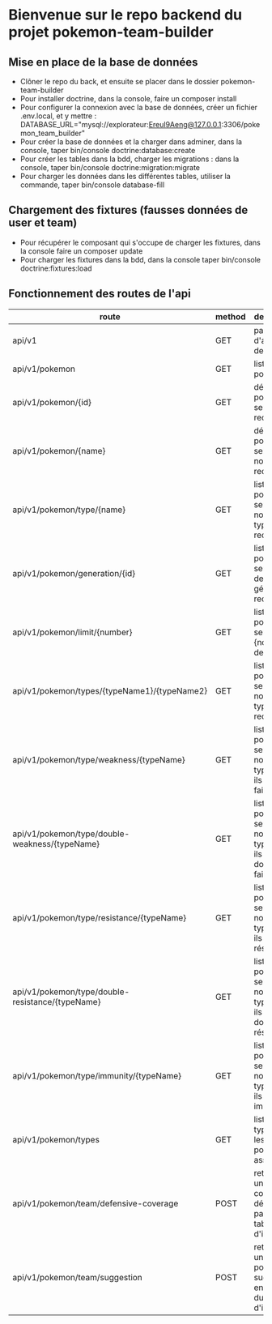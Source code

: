 # Bienvenue sur le repo backend du projet pokemon-team-builder

  ## Mise en place de la base de données

  - Clôner le repo du back, et ensuite se placer dans le dossier pokemon-team-builder
  - Pour installer doctrine, dans la console, faire un composer install
  - Pour configurer la connexion avec la base de données, créer un fichier .env.local, et y mettre : DATABASE_URL="mysql://explorateur:Ereul9Aeng@127.0.0.1:3306/pokemon_team_builder"
  - Pour créer la base de données et la charger dans adminer, dans la console, taper bin/console doctrine:database:create
  - Pour créer les tables dans la bdd, charger les migrations : dans la console, taper bin/console doctrine:migration:migrate
  - Pour charger les données dans les différentes tables, utiliser la commande, taper bin/console database-fill

  ## Chargement des fixtures (fausses données de user et team)

  - Pour récupérer le composant qui s'occupe de charger les fixtures, dans la console faire un composer update
  - Pour charger les fixtures dans la bdd, dans la console taper bin/console doctrine:fixtures:load


  ## Fonctionnement des routes de l'api 

| route                                            | method | description                                                                   | controller    | nom                                 |
| ------------------------------------------------ | ------ | ----------------------------------------------------------------------------- | ------------- | ----------------------------------- |
| api/v1                                           | GET    | page d'accueil de l'api                                                       | Main          | api_v1_                             |
| api/v1/pokemon                                   | GET    | liste des pokemons                                                            | Api           | api_v1_pokemon                      |
| api/v1/pokemon/{id}                              | GET    | détail d'un pokemon selon l'id recherché                                      | Api           | api_v1_pokemon_by_id                |
| api/v1/pokemon/{name}                            | GET    | détail d'un pokemon selon le nom recherché                                    | Api           | api_v1_pokemon_by_name              |
| api/v1/pokemon/type/{name}                       | GET    | liste des pokemons selon le nom du type recherché                             | Api           | api_v1_pokemon_by_type_name         |
| api/v1/pokemon/generation/{id}                   | GET    | liste des pokemons selon l'id de la génération recherchée                     | Api           | api_v1_pokemon_generation_by_id     |
| api/v1/pokemon/limit/{number}                    | GET    | liste des pokemons selon le {nombre} demandé                                  | Api           | api_v1_pokemon_limit                |
| api/v1/pokemon/types/{typeName1}/{typeName2}     | GET    | liste des pokemons selon le nom des types recherchés                          | Api           | api_v1_pokemon_by_double_type       |
| api/v1/pokemon/type/weakness/{typeName}          | GET    | liste des pokemons selon le nom du type auquel ils sont faibles               | Api           | api_v1_pokemon_by_weakness          |
| api/v1/pokemon/type/double-weakness/{typeName}   | GET    | liste des pokemons selon le nom du type auquel ils sont doublement faibles    | Api           | api_v1_pokemon_by_double_weakness   |
| api/v1/pokemon/type/resistance/{typeName}        | GET    | liste des pokemons selon le nom du type auquel ils sont résistants            | Api           | api_v1_pokemon_by_resistance        |
| api/v1/pokemon/type/double-resistance/{typeName} | GET    | liste des pokemons selon le nom du type auquel ils sont doublement résistants | Api           | api_v1_pokemon_by_double-resistance |
| api/v1/pokemon/type/immunity/{typeName}          | GET    | liste des pokemons selon le nom du type auquel ils sont immunisés             | Api           | api_v1_pokemon_by_immunity          |
| api/v1/pokemon/types                             | GET    | liste des types (sans les pokemons associés)                                  | Api           | api_v1_types                        |
| api/v1/pokemon/team/defensive-coverage           | POST   | retourne une couerture défensive à parir d'un tableau d'ids                   | DataTreatment | api_v1_defensive_coverage           |
| api/v1/pokemon/team/suggestion                   | POST   | retourne une liste de pokemon suggéres en fonction du tableau d'ids enoyé     | DataTreatment | api_v1_pokemon_suggestion           |